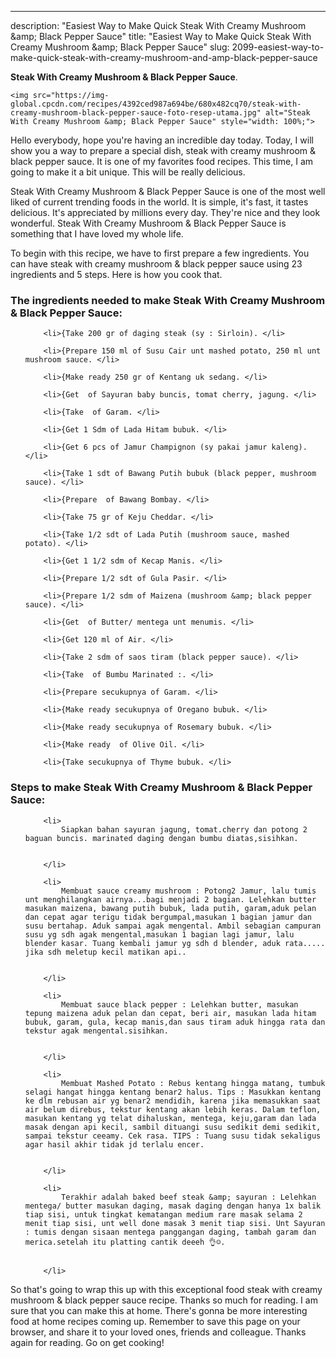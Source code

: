---
description: "Easiest Way to Make Quick Steak With Creamy Mushroom &amp;amp; Black Pepper Sauce"
title: "Easiest Way to Make Quick Steak With Creamy Mushroom &amp;amp; Black Pepper Sauce"
slug: 2099-easiest-way-to-make-quick-steak-with-creamy-mushroom-and-amp-black-pepper-sauce

<p>
	<strong>Steak With Creamy Mushroom &amp; Black Pepper Sauce</strong>. 
	
</p>
<p>
	
	<img src="https://img-global.cpcdn.com/recipes/4392ced987a694be/680x482cq70/steak-with-creamy-mushroom-black-pepper-sauce-foto-resep-utama.jpg" alt="Steak With Creamy Mushroom &amp; Black Pepper Sauce" style="width: 100%;">
	
	
</p>
<p>
	Hello everybody, hope you're having an incredible day today. Today, I will show you a way to prepare a special dish, steak with creamy mushroom &amp; black pepper sauce. It is one of my favorites food recipes. This time, I am going to make it a bit unique. This will be really delicious.
</p>
	
<p>
	Steak With Creamy Mushroom &amp; Black Pepper Sauce is one of the most well liked of current trending foods in the world. It is simple, it's fast, it tastes delicious. It's appreciated by millions every day. They're nice and they look wonderful. Steak With Creamy Mushroom &amp; Black Pepper Sauce is something that I have loved my whole life.
</p>
<p>
	
</p>

<p>
To begin with this recipe, we have to first prepare a few ingredients. You can have steak with creamy mushroom &amp; black pepper sauce using 23 ingredients and 5 steps. Here is how you cook that.
</p>

<h3>The ingredients needed to make Steak With Creamy Mushroom &amp; Black Pepper Sauce:</h3>

<ol>
	
		<li>{Take 200 gr of daging steak (sy : Sirloin). </li>
	
		<li>{Prepare 150 ml of Susu Cair unt mashed potato, 250 ml unt mushroom sauce. </li>
	
		<li>{Make ready 250 gr of Kentang uk sedang. </li>
	
		<li>{Get  of Sayuran baby buncis, tomat cherry, jagung. </li>
	
		<li>{Take  of Garam. </li>
	
		<li>{Get 1 Sdm of Lada Hitam bubuk. </li>
	
		<li>{Get 6 pcs of Jamur Champignon (sy pakai jamur kaleng). </li>
	
		<li>{Take 1 sdt of Bawang Putih bubuk (black pepper, mushroom sauce). </li>
	
		<li>{Prepare  of Bawang Bombay. </li>
	
		<li>{Take 75 gr of Keju Cheddar. </li>
	
		<li>{Take 1/2 sdt of Lada Putih (mushroom sauce, mashed potato). </li>
	
		<li>{Get 1 1/2 sdm of Kecap Manis. </li>
	
		<li>{Prepare 1/2 sdt of Gula Pasir. </li>
	
		<li>{Prepare 1/2 sdm of Maizena (mushroom &amp; black pepper sauce). </li>
	
		<li>{Get  of Butter/ mentega unt menumis. </li>
	
		<li>{Get 120 ml of Air. </li>
	
		<li>{Take 2 sdm of saos tiram (black pepper sauce). </li>
	
		<li>{Take  of Bumbu Marinated :. </li>
	
		<li>{Prepare secukupnya of Garam. </li>
	
		<li>{Make ready secukupnya of Oregano bubuk. </li>
	
		<li>{Make ready secukupnya of Rosemary bubuk. </li>
	
		<li>{Make ready  of Olive Oil. </li>
	
		<li>{Take secukupnya of Thyme bubuk. </li>
	
</ol>
<p>
	
</p>

<h3>Steps to make Steak With Creamy Mushroom &amp; Black Pepper Sauce:</h3>

<ol>
	
		<li>
			Siapkan bahan sayuran jagung, tomat.cherry dan potong 2 baguan buncis. marinated daging dengan bumbu diatas,sisihkan.
			
			
		</li>
	
		<li>
			Membuat sauce creamy mushroom : Potong2 Jamur, lalu tumis unt menghilangkan airnya...bagi menjadi 2 bagian. Lelehkan butter masukan maizena, bawang putih bubuk, lada putih, garam,aduk pelan dan cepat agar terigu tidak bergumpal,masukan 1 bagian jamur dan susu bertahap. Aduk sampai agak mengental. Ambil sebagian campuran susu yg sdh agak mengental,masukan 1 bagian lagi jamur, lalu blender kasar. Tuang kembali jamur yg sdh d blender, aduk rata..... jika sdh meletup kecil matikan api..
			
			
		</li>
	
		<li>
			Membuat sauce black pepper : Lelehkan butter, masukan tepung maizena aduk pelan dan cepat, beri air, masukan lada hitam bubuk, garam, gula, kecap manis,dan saus tiram aduk hingga rata dan tekstur agak mengental.sisihkan.
			
			
		</li>
	
		<li>
			Membuat Mashed Potato : Rebus kentang hingga matang, tumbuk selagi hangat hingga kentang benar2 halus. Tips : Masukkan kentang ke dlm rebusan air yg benar2 mendidih, karena jika memasukkan saat air belum direbus, tekstur kentang akan lebih keras. Dalam teflon, masukan kentang yg telat dihaluskan, mentega, keju,garam dan lada masak dengan api kecil, sambil dituangi susu sedikit demi sedikit, sampai tekstur ceeamy. Cek rasa. TIPS : Tuang susu tidak sekaligus agar hasil akhir tidak jd terlalu encer.
			
			
		</li>
	
		<li>
			Terakhir adalah baked beef steak &amp; sayuran : Lelehkan mentega/ butter masukan daging, masak daging dengan hanya 1x balik tiap sisi, untuk tingkat kematangan medium rare masak selama 2 menit tiap sisi, unt well done masak 3 menit tiap sisi. Unt Sayuran : tumis dengan sisaan mentega panggangan daging, tambah garam dan merica.setelah itu platting cantik deeeh 👌☺.
			
			
		</li>
	
</ol>

<p>
	
</p>

<p>
	So that's going to wrap this up with this exceptional food steak with creamy mushroom &amp; black pepper sauce recipe. Thanks so much for reading. I am sure that you can make this at home. There's gonna be more interesting food at home recipes coming up. Remember to save this page on your browser, and share it to your loved ones, friends and colleague. Thanks again for reading. Go on get cooking!
</p>
